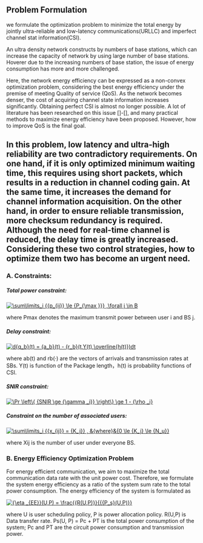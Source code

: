 ## Problem Formulation

we formulate the optimization problem to minimize the total energy by jointly ultra-reliable and low-latency communications(URLLC) and imperfect channel stat information(CSI).

An ultra density network constructs by numbers of base stations, which can increase the capacity of network by using large number of base stations. Hoverer due to the increasing numbers of base station, the issue of energy consumption has more and more challenged.


Here, the network energy efficiency can be expressed as a non-convex optimization problem, considering the best energy efficiency under the premise of meeting Quality of service (QoS).
As the network becomes denser, the cost of acquiring channel state information increases significantly. Obtaining perfect CSI is almost no longer possible. A lot of literature has been researched on this issue []-[], and many practical methods to maximize energy efficiency have been proposed. However, how to improve QoS is the final goal.

In this problem, low latency and ultra-high reliability are two contradictory requirements. On one hand, if it is only optimized minimum waiting time, this requires using short packets, which results in a reduction in channel coding gain. At the same time, it increases the demand for channel information acquisition.  On the other hand, in order to ensure reliable transmission, more checksum redundancy is required. Although the need for real-time channel is reduced, the delay time is greatly increased. Considering these two control strategies, how to optimize them two has become an urgent need.
---
### A. Constraints:

##### Total power constraint:

<a href="https://www.codecogs.com/eqnedit.php?latex=\sum\limits_i&space;{{p_{ij}}&space;\le&space;{P_{\max&space;}}}&space;,\forall&space;j&space;\in&space;B" target="_blank"><img src="https://latex.codecogs.com/gif.latex?\sum\limits_i&space;{{p_{ij}}&space;\le&space;{P_{\max&space;}}}&space;,\forall&space;j&space;\in&space;B" title="\sum\limits_i {{p_{ij}} \le {P_{\max }}} ,\forall j \in B" /></a>

where Pmax denotes the maximum transmit power between user i and BS j.

##### Delay constraint:

<a href="https://www.codecogs.com/eqnedit.php?latex=d{q_b}(t)&space;=&space;{a_b}(t)&space;-&space;{r_b}(t,Y(t),\overline{h(t)})dt" target="_blank"><img src="https://latex.codecogs.com/gif.latex?d{q_b}(t)&space;=&space;{a_b}(t)&space;-&space;{r_b}(t,Y(t),\overline{h(t)})dt" title="d{q_b}(t) = {a_b}(t) - {r_b}(t,Y(t),\overline{h(t)})dt" /></a>

where ab(t) and rb(·) are the vectors of arrivals and transmission rates at SBs. Y(t) is function of the Package length，h(t) is probability functions of CSI.


##### SNIR constraint:

<a href="https://www.codecogs.com/eqnedit.php?latex=\Pr&space;\left\{&space;{SNIR&space;\ge&space;{\gamma&space;_i}}&space;\right\}&space;\ge&space;1&space;-&space;{\rho&space;_i}" target="_blank"><img src="https://latex.codecogs.com/gif.latex?\Pr&space;\left\{&space;{SNIR&space;\ge&space;{\gamma&space;_i}}&space;\right\}&space;\ge&space;1&space;-&space;{\rho&space;_i}" title="\Pr \left\{ {SNIR \ge {\gamma _i}} \right\} \ge 1 - {\rho _i}" /></a>

##### Constraint on the number of associated users:

<a href="https://www.codecogs.com/eqnedit.php?latex=\sum\limits_i&space;{{x_{ij}}&space;=&space;{K_j}}&space;,&space;&{where}&{0&space;\le&space;{K_j}&space;\le&space;{N_u}}" target="_blank"><img src="https://latex.codecogs.com/gif.latex?\sum\limits_i&space;{{x_{ij}}&space;=&space;{K_j}}&space;,&space;&{where}&{0&space;\le&space;{K_j}&space;\le&space;{N_u}}" title="\sum\limits_i {{x_{ij}} = {K_j}} , &{where}&{0 \le {K_j} \le {N_u}}" /></a>

where Xij is the number of user under everyone BS.


### B. Energy Efficiency Optimization Problem

For energy efficient communication, we aim to maximize the total communication data rate with the unit power cost. Therefore, we formulate the system energy efficiency as a ratio of the system sum rate to the total power consumption. The energy efficiency of the system is formulated as

<a href="https://www.codecogs.com/eqnedit.php?latex={\eta&space;_{EE}}(U,P)&space;=&space;\frac{{R(U,P)}}{{P_s}(U,P)}}" target="_blank"><img src="https://latex.codecogs.com/gif.latex?{\eta&space;_{EE}}(U,P)&space;=&space;\frac{{R(U,P)}}{{{P_s}(U,P)}}" title="{\eta _{EE}}(U,P) = \frac{{R(U,P)}}{{{P_s}(U,P)}}" /></a>

where U is user scheduling policy, P is power allocation policy. R(U,P) is Data transfer rate. Ps(U, P) = Pc + PT is the total power consumption of the system; Pc and PT are the circuit power consumption and transmission power.

